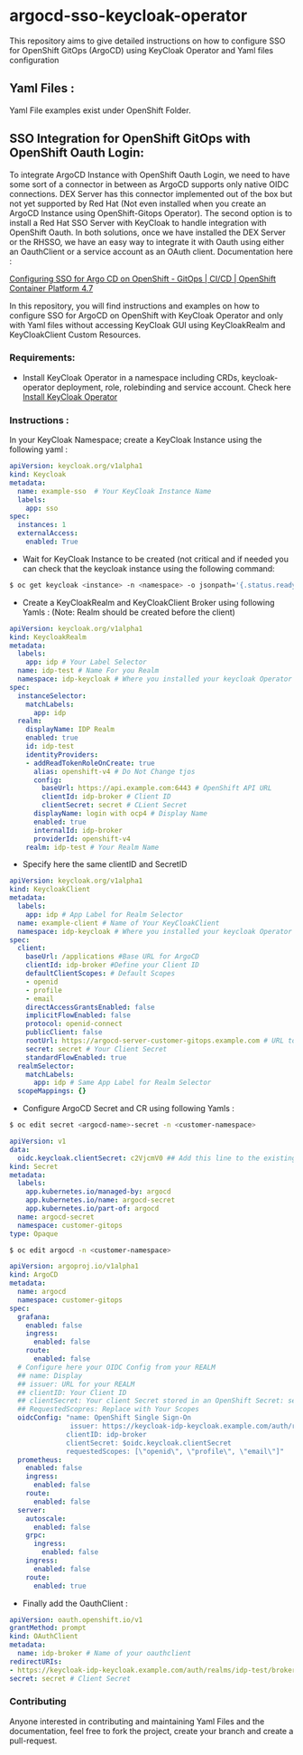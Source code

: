 # argocd-sso-keycloak-operator
This repository aims to give detailed instructions on how to configure SSO for OpenShift GitOps (ArgoCD) using KeyCloak Operator and Yaml files configuration

## Yaml Files : 

Yaml File examples exist under OpenShift Folder.

## SSO Integration for OpenShift GitOps with OpenShift Oauth Login:

To integrate ArgoCD Instance with OpenShift Oauth Login, we need to have some sort of a connector in between as ArgoCD supports only native OIDC connections. DEX Server has this connector implemented out of the box but not yet supported by Red Hat (Not even installed when you create an ArgoCD Instance using OpenShift-Gitops Operator). The second option is to install a Red Hat SSO Server with KeyCloak to handle integration with OpenShift Oauth. In both solutions, once we have installed the DEX Server or the RHSSO, we have an easy way to integrate it with Oauth using either an OauthClient or a service account as an OAuth client. Documentation here :

[Configuring SSO for Argo CD on OpenShift - GitOps | CI/CD | OpenShift Container Platform 4.7](https://docs.openshift.com/container-platform/4.7/cicd/gitops/configuring-sso-for-argo-cd-on-openshift.html#registering-an-additional-oauth-client_configuring-sso-for-argo-cd-on-openshift)

In this repository, you will find instructions and examples on how to configure SSO for ArgoCD on OpenShift with KeyCloak Operator and only with Yaml files without accessing KeyCloak GUI using KeyCloakRealm and KeyCloakClient Custom Resources. 

### Requirements:

* Install KeyCloak Operator in a namespace including CRDs, keycloak-operator deployment, role, rolebinding and service account. Check here [Install KeyCloak Operator](https://www.keycloak.org/getting-started/getting-started-operator-openshift)

### Instructions :

In your KeyCloak Namespace; create a KeyCloak Instance using the following yaml :

```yaml
apiVersion: keycloak.org/v1alpha1
kind: Keycloak
metadata:
  name: example-sso  # Your KeyCloak Instance Name
  labels:
    app: sso
spec:
  instances: 1
  externalAccess:
    enabled: True
```

* Wait for KeyCloak Instance to be created (not critical and if needed you can check that the keycloak instance using the following command:

```bash
$ oc get keycloak <instance> -n <namespace> -o jsonpath='{.status.ready}'
```

* Create a KeyCloakRealm and KeyCloakClient Broker using following Yamls : (Note: Realm should be created before the client)

```yaml
apiVersion: keycloak.org/v1alpha1
kind: KeycloakRealm
metadata:
  labels:
    app: idp # Your Label Selector
  name: idp-test # Name For you Realm
  namespace: idp-keycloak # Where you installed your keycloak Operator
spec:
  instanceSelector:
    matchLabels:
      app: idp
  realm:
    displayName: IDP Realm
    enabled: true
    id: idp-test
    identityProviders:
    - addReadTokenRoleOnCreate: true
      alias: openshift-v4 # Do Not Change tjos
      config:
        baseUrl: https://api.example.com:6443 # OpenShift API URL
        clientId: idp-broker # Client ID
        clientSecret: secret # CLient Secret
      displayName: login with ocp4 # Display Name
      enabled: true
      internalId: idp-broker 
      providerId: openshift-v4
    realm: idp-test # Your Realm Name
```

* Specify here the same clientID and SecretID

  
```yaml
apiVersion: keycloak.org/v1alpha1
kind: KeycloakClient
metadata:
  labels:
    app: idp # App Label for Realm Selector
  name: example-client # Name of Your KeyCloakClient
  namespace: idp-keycloak # Where you installed your keycloak Operator
spec:
  client:
    baseUrl: /applications #Base URL for ArgoCD
    clientId: idp-broker #Define your Client ID
    defaultClientScopes: # Default Scopes
    - openid
    - profile
    - email
    directAccessGrantsEnabled: false 
    implicitFlowEnabled: false
    protocol: openid-connect
    publicClient: false 
    rootUrl: https://argocd-server-customer-gitops.example.com # URL to your ArgoCD  
    secret: secret # Your Client Secret
    standardFlowEnabled: true
  realmSelector:
    matchLabels:
      app: idp # Same App Label for Realm Selector
  scopeMappings: {}

```

* Configure ArgoCD Secret and CR using following Yamls :

```bash
$ oc edit secret <argocd-name>-secret -n <customer-namespace>
```

```yaml 
apiVersion: v1
data:
  oidc.keycloak.clientSecret: c2VjcmV0 ## Add this line to the existing argocd-secret with your client secret encrypted in Base64
kind: Secret
metadata:
  labels:
    app.kubernetes.io/managed-by: argocd
    app.kubernetes.io/name: argocd-secret
    app.kubernetes.io/part-of: argocd
  name: argocd-secret
  namespace: customer-gitops
type: Opaque

```

```bash
$ oc edit argocd -n <customer-namespace>
```

```yaml
apiVersion: argoproj.io/v1alpha1
kind: ArgoCD
metadata:
  name: argocd
  namespace: customer-gitops
spec:
  grafana:
    enabled: false
    ingress:
      enabled: false
    route:
      enabled: false
  # Configure here your OIDC Config from your REALM 
  ## name: Display 
  ## issuer: URL for your REALM
  ## clientID: Your Client ID
  ## clientSecret: Your client Secret stored in an OpenShift Secret: see argocd-yaml example 
  ## RequestedScopres: Replace with Your Scopes
  oidcConfig: "name: OpenShift Single Sign-On   
               issuer: https://keycloak-idp-keycloak.example.com/auth/realms/idp-test  
              clientID: idp-broker
              clientSecret: $oidc.keycloak.clientSecret 
              requestedScopes: [\"openid\", \"profile\", \"email\"]"
  prometheus:
    enabled: false
    ingress:
      enabled: false
    route:
      enabled: false
  server:    
    autoscale:
      enabled: false
    grpc:
      ingress:
        enabled: false
    ingress:
      enabled: false
    route:
      enabled: true
```

* Finally add the OauthClient :

```yaml
apiVersion: oauth.openshift.io/v1
grantMethod: prompt
kind: OAuthClient
metadata:
  name: idp-broker # Name of your oauthclient
redirectURIs:
- https://keycloak-idp-keycloak.example.com/auth/realms/idp-test/broker/openshift-v4/endpoint # Replace idp-test by your Realm Name
secret: secret # Client Secret
```

### Contributing

Anyone interested in contributing and maintaining Yaml Files and the documentation, feel free to fork the project, create your branch and create a pull-request.
